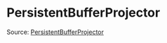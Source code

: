 # PersistentBufferProjector

Source: [PersistentBufferProjector](../csrc/scheduler/reduction_utils.cpp#L784)
